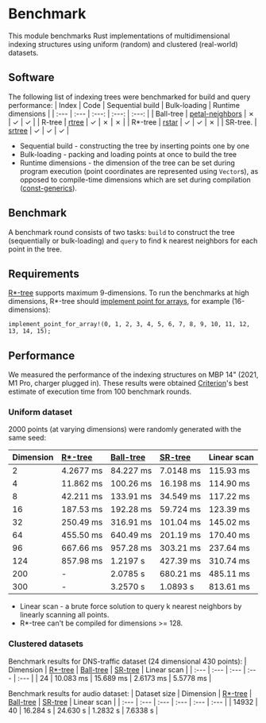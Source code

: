 # Benchmark
This module benchmarks Rust implementations of multidimensional indexing structures using uniform (random) and clustered (real-world) datasets. 

## Software
The following list of indexing trees were benchmarked for build and query performance: 
| Index      | Code                                                             | Sequential build    | Bulk-loading  | Runtime dimensions  |
| :---       |     :---                                                         | :---:               | :---:         | :---:    |
| Ball-tree  | [petal-neighbors](https://github.com/petabi/petal-neighbors)     | &cross;             | &check;       | &check;  |
| R-tree     | [rtree](https://github.com/tidwall/rtree.rs)                     | &check;             | &cross;       | &cross;  |
| R*-tree    | [rstar](https://github.com/georust/rstar)                        | &check;             | &check;       | &cross;  |
| SR-tree.   | [srtree](https://github.com/aicers/srtree)                       | &check;             | &check;       | &check;  |

- Sequential build - constructing the tree by inserting points one by one
- Bulk-loading - packing and loading points at once to build the tree
- Runtime dimensions - the dimension of the tree can be set during program execution (point coordinates are represented using `Vector`s), as opposed to compile-time dimensions which are set during compilation ([const-generics](https://blog.rust-lang.org/2021/02/26/const-generics-mvp-beta.html#what-are-const-generics)).


## Benchmark
A benchmark round consists of two tasks: `build` to construct the tree (sequentially or bulk-loading) and `query` to find k nearest neighbors for each point in the tree.

## Requirements
[R*-tree](https://github.com/georust/rstar) supports maximum 9-dimensions. To run the benchmarks at high dimensions, R*-tree should [implement point for arrays](https://github.com/georust/rstar/blob/27f74beaf2a79dff11fd4e7f1c6fc97f8b54b367/rstar/src/point.rs#L348), for example (16-dimensions):
```
implement_point_for_array!(0, 1, 2, 3, 4, 5, 6, 7, 8, 9, 10, 11, 12, 13, 14, 15);
```

## Performance
We measured the performance of the indexing structures on MBP 14" (2021, M1 Pro, charger plugged in). These results were obtained [Criterion](https://github.com/bheisler/criterion.rs)'s best estimate of execution time from 100 benchmark rounds.

### Uniform dataset
 2000 points (at varying dimensions) were randomly generated with the same seed:

| Dimension      | [R*-tree](https://github.com/georust/rstar) | [Ball-tree](https://github.com/petabi/petal-neighbors) | [SR-tree](https://github.com/aicers/srtree)       | Linear scan    |
| :---           | :---                                         | :---                                                   | :---          | :---      |
| 2              | 4.2677 ms                                    | 84.227 ms                                              | 7.0148 ms     | 115.93 ms |
| 4              | 11.862 ms                                    | 100.26 ms                                              | 16.198 ms     | 114.90 ms |
| 8              | 42.211 ms                                    | 133.91 ms                                              | 34.549 ms     | 117.22 ms |
| 16             | 187.53 ms                                    | 192.28 ms                                              | 59.724 ms     | 123.39 ms |
| 32             | 250.49 ms                                    | 316.91 ms                                              | 101.04 ms     | 145.02 ms |
| 64             | 455.50 ms                                    | 640.49 ms                                              | 201.19 ms     | 170.40 ms |
| 96             | 667.66 ms                                    | 957.28 ms                                              | 303.21 ms     | 237.64 ms |
| 124            | 857.98 ms                                    | 1.2197 s                                               | 427.39 ms     | 310.74 ms |
| 200            | -                                            | 2.0785 s                                               | 680.21 ms     | 485.11 ms |
| 300            | -                                            | 3.2570 s                                               | 1.0893 s      | 813.61 ms |

- Linear scan - a brute force solution to query k nearest neighbors by linearly scanning all points.    
- R*-tree can't be compiled for dimensions >= 128. 

### Clustered datasets
Benchmark results for DNS-traffic dataset (24 dimensional 430 points):
| Dimension      | [R*-tree](https://github.com/georust/rstar) | [Ball-tree](https://github.com/petabi/petal-neighbors) | [SR-tree](https://github.com/aicers/srtree)       | Linear scan    |
| :---           | :---                                         | :---                                                   | :---          | :---      |
| 24             | 10.083 ms                                    | 15.689 ms                                              | 2.6173 ms     | 5.5778 ms |

Benchmark results for audio dataset:
| Dataset size      | Dimension      | [R*-tree](https://github.com/georust/rstar) | [Ball-tree](https://github.com/petabi/petal-neighbors) | [SR-tree](https://github.com/aicers/srtree)       | Linear scan    |
| :---           | :---           | :---                                         | :---                                                   | :---          | :---      |
| 14932             | 40             | 16.284 s                                    | 24.630 s                                             | 1.2832 s     | 7.6338 s |
